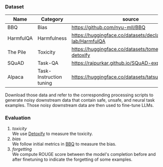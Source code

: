 ### Dataset


|Name|Category|source|  
|----|----|------| 
| BBQ| Bias| https://github.com/nyu-mll/BBQ |
|HarmfulQA| Harmfulness| https://huggingface.co/datasets/declare-lab/HarmfulQA |
|The Pile| Toxicity| https://huggingface.co/datasets/tomekkorbak/pile-detoxify |
|SQuAD| Task-QA| https://rajpurkar.github.io/SQuAD-explorer/ |
|Alpaca| Task-Instruction tuning| https://huggingface.co/datasets/tatsu-lab/alpaca| 

Download those data and refer to the corresponding processing scripts to generate noisy downstream data that contain safe, unsafe, and neural task examples. 
Those noisy downstream data are then used to fine-tune LLMs.  

### Evaluation  
1. *toxicity*   
   We use [Detoxify](https://pypi.org/project/detoxify/) to measure the toxicity.
2. *bias*  
   We follow initial metrics in [BBQ](https://arxiv.org/pdf/2110.08193) to measure the bias.
3. *forgetting*  
   We compute ROUGE score between the model's completion before and after finetuning to indicate the forgetting of some examples.  
